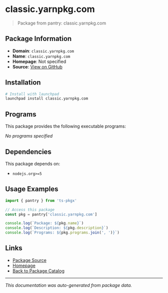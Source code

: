 # classic.yarnpkg.com

> Package from pantry: classic.yarnpkg.com

## Package Information

- **Domain**: `classic.yarnpkg.com`
- **Name**: `classic.yarnpkg.com`
- **Homepage**: Not specified
- **Source**: [View on GitHub](https://github.com/pkgxdev/pantry/tree/main/projects/classic.yarnpkg.com/package.yml)

## Installation

```bash
# Install with launchpad
launchpad install classic.yarnpkg.com
```

## Programs

This package provides the following executable programs:

*No programs specified*

## Dependencies

This package depends on:

- `nodejs.org>=5`

## Usage Examples

```typescript
import { pantry } from 'ts-pkgx'

// Access this package
const pkg = pantry['classic.yarnpkg.com']

console.log(`Package: ${pkg.name}`)
console.log(`Description: ${pkg.description}`)
console.log(`Programs: ${pkg.programs.join(', ')}`)
```

## Links

- [Package Source](https://github.com/pkgxdev/pantry/tree/main/projects/classic.yarnpkg.com/package.yml)
- [Homepage](#)
- [Back to Package Catalog](../../package-catalog.md)

---

*This documentation was auto-generated from package data.*
